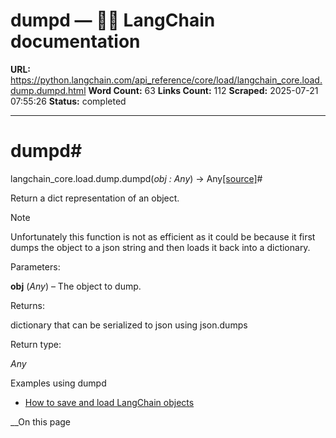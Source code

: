 # dumpd — 🦜🔗 LangChain  documentation

**URL:** https://python.langchain.com/api_reference/core/load/langchain_core.load.dump.dumpd.html
**Word Count:** 63
**Links Count:** 112
**Scraped:** 2025-07-21 07:55:26
**Status:** completed

---

# dumpd\#

langchain\_core.load.dump.dumpd\(_obj : Any_\) → Any[\[source\]](https://python.langchain.com/api_reference/_modules/langchain_core/load/dump.html#dumpd)\#     

Return a dict representation of an object.

Note

Unfortunately this function is not as efficient as it could be because it first dumps the object to a json string and then loads it back into a dictionary.

Parameters:     

**obj** \(_Any_\) – The object to dump.

Returns:     

dictionary that can be serialized to json using json.dumps

Return type:     

_Any_

Examples using dumpd

  * [How to save and load LangChain objects](https://python.langchain.com/docs/how_to/serialization/)

__On this page